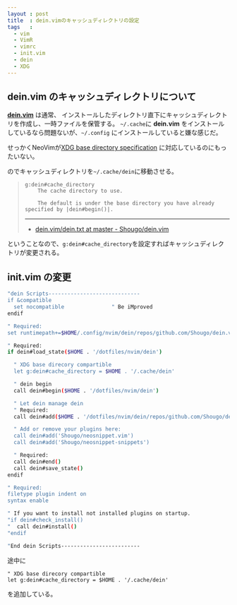 ```yaml
---
layout : post
title  : dein.vimのキャッシュディレクトリの設定
tags   :
  - vim
  - VimR
  - vimrc
  - init.vim
  - dein
  - XDG
---
```



## __dein.vim__ のキャッシュディレクトリについて

[__dein.vim__](https://github.com/Shougo/dein.vim) は通常、
インストールしたディレクトリ直下にキャッシュディレクトリを作成し、一時ファイルを保管する。
`~/.cache`に __dein.vim__ をインストールしているなら問題ないが、`~/.config` にインストールしていると嫌な感じだ。

せっかくNeoVimが[XDG base directory specification](http://kledgeb.blogspot.jp/2013/04/ubuntu-10-xdg-base-directory.html)
に対応しているのにもったいない。

のでキャッシュディレクトリを`~/.cache/dein`に移動させる。

> ```
> g:dein#cache_directory
>     The cache directory to use.
> 
>     The default is under the base directory you have already specified by |dein#begin()|.
> ```
> 
> ---
> 
> * [dein.vim/dein.txt at master - Shougo/dein.vim](https://github.com/Shougo/dein.vim/blob/master/doc/dein.txt)

ということなので、`g:dein#cache_directory`を設定すればキャッシュディレクトリが変更される。

## __init.vim__ の変更

```sh
"dein Scripts-----------------------------
if &compatible
  set nocompatible               " Be iMproved
endif

" Required:
set runtimepath+=$HOME/.config/nvim/dein/repos/github.com/Shougo/dein.vim

" Required:
if dein#load_state($HOME . '/dotfiles/nvim/dein')

  " XDG base direcory compartible
  let g:dein#cache_directory = $HOME . '/.cache/dein'

  " dein begin
  call dein#begin($HOME . '/dotfiles/nvim/dein')

  " Let dein manage dein
  " Required:
  call dein#add($HOME . '/dotfiles/nvim/dein/repos/github.com/Shougo/dein.vim')

  " Add or remove your plugins here:
  call dein#add('Shougo/neosnippet.vim')
  call dein#add('Shougo/neosnippet-snippets')

  " Required:
  call dein#end()
  call dein#save_state()
endif

" Required:
filetype plugin indent on
syntax enable

" If you want to install not installed plugins on startup.
"if dein#check_install()
"  call dein#install()
"endif

"End dein Scripts-------------------------
```

途中に

```
" XDG base direcory compartible
let g:dein#cache_directory = $HOME . '/.cache/dein'
```

を追加している。


